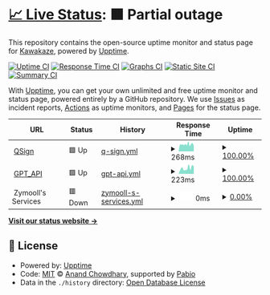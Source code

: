 # [📈 Live Status](https://XokoukioX.github.io/KeepServiceAlive): <!--live status--> **🟧 Partial outage**

This repository contains the open-source uptime monitor and status page for [Kawakaze](https://XokoukioX.github.io/KeepServiceAlive), powered by [Upptime](https://github.com/upptime/upptime).

[![Uptime CI](https://github.com/XokoukioX/KeepServiceAlive/workflows/Uptime%20CI/badge.svg)](https://github.com/XokoukioX/KeepServiceAlive/actions?query=workflow%3A%22Uptime+CI%22)
[![Response Time CI](https://github.com/XokoukioX/KeepServiceAlive/workflows/Response%20Time%20CI/badge.svg)](https://github.com/XokoukioX/KeepServiceAlive/actions?query=workflow%3A%22Response+Time+CI%22)
[![Graphs CI](https://github.com/XokoukioX/KeepServiceAlive/workflows/Graphs%20CI/badge.svg)](https://github.com/XokoukioX/KeepServiceAlive/actions?query=workflow%3A%22Graphs+CI%22)
[![Static Site CI](https://github.com/XokoukioX/KeepServiceAlive/workflows/Static%20Site%20CI/badge.svg)](https://github.com/XokoukioX/KeepServiceAlive/actions?query=workflow%3A%22Static+Site+CI%22)
[![Summary CI](https://github.com/XokoukioX/KeepServiceAlive/workflows/Summary%20CI/badge.svg)](https://github.com/XokoukioX/KeepServiceAlive/actions?query=workflow%3A%22Summary+CI%22)

With [Upptime](https://upptime.js.org), you can get your own unlimited and free uptime monitor and status page, powered entirely by a GitHub repository. We use [Issues](https://github.com/XokoukioX/KeepServiceAlive/issues) as incident reports, [Actions](https://github.com/XokoukioX/KeepServiceAlive/actions) as uptime monitors, and [Pages](https://XokoukioX.github.io/KeepServiceAlive) for the status page.

<!--start: status pages-->
<!-- This summary is generated by Upptime (https://github.com/upptime/upptime) -->
<!-- Do not edit this manually, your changes will be overwritten -->
<!-- prettier-ignore -->
| URL | Status | History | Response Time | Uptime |
| --- | ------ | ------- | ------------- | ------ |
| <img alt="" src="https://icons.duckduckgo.com/ip3/qsign-shirasuazusa.koyeb.app.ico" height="13"> [QSign](https://qsign-shirasuazusa.koyeb.app/) | 🟩 Up | [q-sign.yml](https://github.com/XokoukioX/UpTimeRobot/commits/HEAD/history/q-sign.yml) | <details><summary><img alt="Response time graph" src="./graphs/q-sign/response-time-week.png" height="20"> 268ms</summary><br><a href="https://XokoukioX.github.io/KeepServiceAlive/history/q-sign"><img alt="Response time 268" src="https://img.shields.io/endpoint?url=https%3A%2F%2Fraw.githubusercontent.com%2FXokoukioX%2FUpTimeRobot%2FHEAD%2Fapi%2Fq-sign%2Fresponse-time.json"></a><br><a href="https://XokoukioX.github.io/KeepServiceAlive/history/q-sign"><img alt="24-hour response time 270" src="https://img.shields.io/endpoint?url=https%3A%2F%2Fraw.githubusercontent.com%2FXokoukioX%2FUpTimeRobot%2FHEAD%2Fapi%2Fq-sign%2Fresponse-time-day.json"></a><br><a href="https://XokoukioX.github.io/KeepServiceAlive/history/q-sign"><img alt="7-day response time 268" src="https://img.shields.io/endpoint?url=https%3A%2F%2Fraw.githubusercontent.com%2FXokoukioX%2FUpTimeRobot%2FHEAD%2Fapi%2Fq-sign%2Fresponse-time-week.json"></a><br><a href="https://XokoukioX.github.io/KeepServiceAlive/history/q-sign"><img alt="30-day response time 268" src="https://img.shields.io/endpoint?url=https%3A%2F%2Fraw.githubusercontent.com%2FXokoukioX%2FUpTimeRobot%2FHEAD%2Fapi%2Fq-sign%2Fresponse-time-month.json"></a><br><a href="https://XokoukioX.github.io/KeepServiceAlive/history/q-sign"><img alt="1-year response time 268" src="https://img.shields.io/endpoint?url=https%3A%2F%2Fraw.githubusercontent.com%2FXokoukioX%2FUpTimeRobot%2FHEAD%2Fapi%2Fq-sign%2Fresponse-time-year.json"></a></details> | <details><summary><a href="https://XokoukioX.github.io/KeepServiceAlive/history/q-sign">100.00%</a></summary><a href="https://XokoukioX.github.io/KeepServiceAlive/history/q-sign"><img alt="All-time uptime 100.00%" src="https://img.shields.io/endpoint?url=https%3A%2F%2Fraw.githubusercontent.com%2FXokoukioX%2FUpTimeRobot%2FHEAD%2Fapi%2Fq-sign%2Fuptime.json"></a><br><a href="https://XokoukioX.github.io/KeepServiceAlive/history/q-sign"><img alt="24-hour uptime 100.00%" src="https://img.shields.io/endpoint?url=https%3A%2F%2Fraw.githubusercontent.com%2FXokoukioX%2FUpTimeRobot%2FHEAD%2Fapi%2Fq-sign%2Fuptime-day.json"></a><br><a href="https://XokoukioX.github.io/KeepServiceAlive/history/q-sign"><img alt="7-day uptime 100.00%" src="https://img.shields.io/endpoint?url=https%3A%2F%2Fraw.githubusercontent.com%2FXokoukioX%2FUpTimeRobot%2FHEAD%2Fapi%2Fq-sign%2Fuptime-week.json"></a><br><a href="https://XokoukioX.github.io/KeepServiceAlive/history/q-sign"><img alt="30-day uptime 100.00%" src="https://img.shields.io/endpoint?url=https%3A%2F%2Fraw.githubusercontent.com%2FXokoukioX%2FUpTimeRobot%2FHEAD%2Fapi%2Fq-sign%2Fuptime-month.json"></a><br><a href="https://XokoukioX.github.io/KeepServiceAlive/history/q-sign"><img alt="1-year uptime 100.00%" src="https://img.shields.io/endpoint?url=https%3A%2F%2Fraw.githubusercontent.com%2FXokoukioX%2FUpTimeRobot%2FHEAD%2Fapi%2Fq-sign%2Fuptime-year.json"></a></details>
| <img alt="" src="https://icons.duckduckgo.com/ip3/go-chatgpt-api-zyw8.onrender.com.ico" height="13"> [GPT_API](https://go-chatgpt-api-zyw8.onrender.com) | 🟩 Up | [gpt-api.yml](https://github.com/XokoukioX/UpTimeRobot/commits/HEAD/history/gpt-api.yml) | <details><summary><img alt="Response time graph" src="./graphs/gpt-api/response-time-week.png" height="20"> 223ms</summary><br><a href="https://XokoukioX.github.io/KeepServiceAlive/history/gpt-api"><img alt="Response time 223" src="https://img.shields.io/endpoint?url=https%3A%2F%2Fraw.githubusercontent.com%2FXokoukioX%2FUpTimeRobot%2FHEAD%2Fapi%2Fgpt-api%2Fresponse-time.json"></a><br><a href="https://XokoukioX.github.io/KeepServiceAlive/history/gpt-api"><img alt="24-hour response time 293" src="https://img.shields.io/endpoint?url=https%3A%2F%2Fraw.githubusercontent.com%2FXokoukioX%2FUpTimeRobot%2FHEAD%2Fapi%2Fgpt-api%2Fresponse-time-day.json"></a><br><a href="https://XokoukioX.github.io/KeepServiceAlive/history/gpt-api"><img alt="7-day response time 223" src="https://img.shields.io/endpoint?url=https%3A%2F%2Fraw.githubusercontent.com%2FXokoukioX%2FUpTimeRobot%2FHEAD%2Fapi%2Fgpt-api%2Fresponse-time-week.json"></a><br><a href="https://XokoukioX.github.io/KeepServiceAlive/history/gpt-api"><img alt="30-day response time 223" src="https://img.shields.io/endpoint?url=https%3A%2F%2Fraw.githubusercontent.com%2FXokoukioX%2FUpTimeRobot%2FHEAD%2Fapi%2Fgpt-api%2Fresponse-time-month.json"></a><br><a href="https://XokoukioX.github.io/KeepServiceAlive/history/gpt-api"><img alt="1-year response time 223" src="https://img.shields.io/endpoint?url=https%3A%2F%2Fraw.githubusercontent.com%2FXokoukioX%2FUpTimeRobot%2FHEAD%2Fapi%2Fgpt-api%2Fresponse-time-year.json"></a></details> | <details><summary><a href="https://XokoukioX.github.io/KeepServiceAlive/history/gpt-api">100.00%</a></summary><a href="https://XokoukioX.github.io/KeepServiceAlive/history/gpt-api"><img alt="All-time uptime 100.00%" src="https://img.shields.io/endpoint?url=https%3A%2F%2Fraw.githubusercontent.com%2FXokoukioX%2FUpTimeRobot%2FHEAD%2Fapi%2Fgpt-api%2Fuptime.json"></a><br><a href="https://XokoukioX.github.io/KeepServiceAlive/history/gpt-api"><img alt="24-hour uptime 100.00%" src="https://img.shields.io/endpoint?url=https%3A%2F%2Fraw.githubusercontent.com%2FXokoukioX%2FUpTimeRobot%2FHEAD%2Fapi%2Fgpt-api%2Fuptime-day.json"></a><br><a href="https://XokoukioX.github.io/KeepServiceAlive/history/gpt-api"><img alt="7-day uptime 100.00%" src="https://img.shields.io/endpoint?url=https%3A%2F%2Fraw.githubusercontent.com%2FXokoukioX%2FUpTimeRobot%2FHEAD%2Fapi%2Fgpt-api%2Fuptime-week.json"></a><br><a href="https://XokoukioX.github.io/KeepServiceAlive/history/gpt-api"><img alt="30-day uptime 100.00%" src="https://img.shields.io/endpoint?url=https%3A%2F%2Fraw.githubusercontent.com%2FXokoukioX%2FUpTimeRobot%2FHEAD%2Fapi%2Fgpt-api%2Fuptime-month.json"></a><br><a href="https://XokoukioX.github.io/KeepServiceAlive/history/gpt-api"><img alt="1-year uptime 100.00%" src="https://img.shields.io/endpoint?url=https%3A%2F%2Fraw.githubusercontent.com%2FXokoukioX%2FUpTimeRobot%2FHEAD%2Fapi%2Fgpt-api%2Fuptime-year.json"></a></details>
| <img alt="" src="https://icons.duckduckgo.com/ip3/null.ico" height="13"> Zymooll's Services | 🟥 Down | [zymooll-s-services.yml](https://github.com/XokoukioX/UpTimeRobot/commits/HEAD/history/zymooll-s-services.yml) | <details><summary><img alt="Response time graph" src="./graphs/zymooll-s-services/response-time-week.png" height="20"> 0ms</summary><br><a href="https://XokoukioX.github.io/KeepServiceAlive/history/zymooll-s-services"><img alt="Response time 0" src="https://img.shields.io/endpoint?url=https%3A%2F%2Fraw.githubusercontent.com%2FXokoukioX%2FUpTimeRobot%2FHEAD%2Fapi%2Fzymooll-s-services%2Fresponse-time.json"></a><br><a href="https://XokoukioX.github.io/KeepServiceAlive/history/zymooll-s-services"><img alt="24-hour response time 0" src="https://img.shields.io/endpoint?url=https%3A%2F%2Fraw.githubusercontent.com%2FXokoukioX%2FUpTimeRobot%2FHEAD%2Fapi%2Fzymooll-s-services%2Fresponse-time-day.json"></a><br><a href="https://XokoukioX.github.io/KeepServiceAlive/history/zymooll-s-services"><img alt="7-day response time 0" src="https://img.shields.io/endpoint?url=https%3A%2F%2Fraw.githubusercontent.com%2FXokoukioX%2FUpTimeRobot%2FHEAD%2Fapi%2Fzymooll-s-services%2Fresponse-time-week.json"></a><br><a href="https://XokoukioX.github.io/KeepServiceAlive/history/zymooll-s-services"><img alt="30-day response time 0" src="https://img.shields.io/endpoint?url=https%3A%2F%2Fraw.githubusercontent.com%2FXokoukioX%2FUpTimeRobot%2FHEAD%2Fapi%2Fzymooll-s-services%2Fresponse-time-month.json"></a><br><a href="https://XokoukioX.github.io/KeepServiceAlive/history/zymooll-s-services"><img alt="1-year response time 0" src="https://img.shields.io/endpoint?url=https%3A%2F%2Fraw.githubusercontent.com%2FXokoukioX%2FUpTimeRobot%2FHEAD%2Fapi%2Fzymooll-s-services%2Fresponse-time-year.json"></a></details> | <details><summary><a href="https://XokoukioX.github.io/KeepServiceAlive/history/zymooll-s-services">0.00%</a></summary><a href="https://XokoukioX.github.io/KeepServiceAlive/history/zymooll-s-services"><img alt="All-time uptime 0.00%" src="https://img.shields.io/endpoint?url=https%3A%2F%2Fraw.githubusercontent.com%2FXokoukioX%2FUpTimeRobot%2FHEAD%2Fapi%2Fzymooll-s-services%2Fuptime.json"></a><br><a href="https://XokoukioX.github.io/KeepServiceAlive/history/zymooll-s-services"><img alt="24-hour uptime 0.00%" src="https://img.shields.io/endpoint?url=https%3A%2F%2Fraw.githubusercontent.com%2FXokoukioX%2FUpTimeRobot%2FHEAD%2Fapi%2Fzymooll-s-services%2Fuptime-day.json"></a><br><a href="https://XokoukioX.github.io/KeepServiceAlive/history/zymooll-s-services"><img alt="7-day uptime 0.00%" src="https://img.shields.io/endpoint?url=https%3A%2F%2Fraw.githubusercontent.com%2FXokoukioX%2FUpTimeRobot%2FHEAD%2Fapi%2Fzymooll-s-services%2Fuptime-week.json"></a><br><a href="https://XokoukioX.github.io/KeepServiceAlive/history/zymooll-s-services"><img alt="30-day uptime 0.00%" src="https://img.shields.io/endpoint?url=https%3A%2F%2Fraw.githubusercontent.com%2FXokoukioX%2FUpTimeRobot%2FHEAD%2Fapi%2Fzymooll-s-services%2Fuptime-month.json"></a><br><a href="https://XokoukioX.github.io/KeepServiceAlive/history/zymooll-s-services"><img alt="1-year uptime 0.00%" src="https://img.shields.io/endpoint?url=https%3A%2F%2Fraw.githubusercontent.com%2FXokoukioX%2FUpTimeRobot%2FHEAD%2Fapi%2Fzymooll-s-services%2Fuptime-year.json"></a></details>

<!--end: status pages-->

[**Visit our status website →**](https://XokoukioX.github.io/KeepServiceAlive)

## 📄 License

- Powered by: [Upptime](https://github.com/upptime/upptime)
- Code: [MIT](./LICENSE) © [Anand Chowdhary](https://anandchowdhary.com), supported by [Pabio](https://pabio.com)
- Data in the `./history` directory: [Open Database License](https://opendatacommons.org/licenses/odbl/1-0/)
